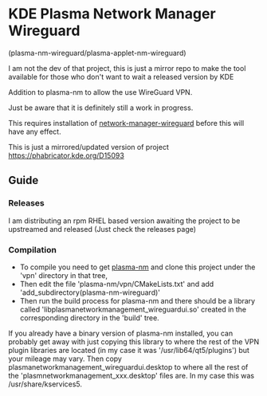 # KDE Plasma Network Manager Wireguard 
(plasma-nm-wireguard/plasma-applet-nm-wireguard)

I am not the dev of that project, this is just a mirror repo to make the tool available for those who don't want to wait a released version by KDE

Addition to plasma-nm to allow the use WireGuard VPN.

Just be aware that it is definitely still a work in progress. 

This requires installation of [network-manager-wireguard](https://github.com/max-moser/network-manager-wireguard) before this will have any effect.

This is just a mirrored/updated version of project https://phabricator.kde.org/D15093

## Guide

### Releases
I am distributing an rpm RHEL based version awaiting the project to be upstreamed and released (Just check the releases page) 

### Compilation
- To compile you need to get [plasma-nm](https://github.com/KDE/plasma-nm) and clone this project under the 'vpn' directory in that tree, 
- Then edit the file 'plasma-nm/vpn/CMakeLists.txt' and add 'add_subdirectory(plasma-nm-wireguard)'
- Then run the build process for plasma-nm and there should be a library called 'libplasmanetworkmanagement_wireguardui.so' created in the corresponding directory in the 'build' tree.

If you already have a binary version of plasma-nm installed, you can probably get away with just copying this library to where the rest of the VPN plugin libraries are located (in my case it was '/usr/lib64/qt5/plugins') but your mileage may vary. Then copy plasmanetworkmanagement_wireguardui.desktop to where all the rest of the 'plasmnetworkmanagement_xxx.desktop' files are. In my case this was /usr/share/kservices5.

